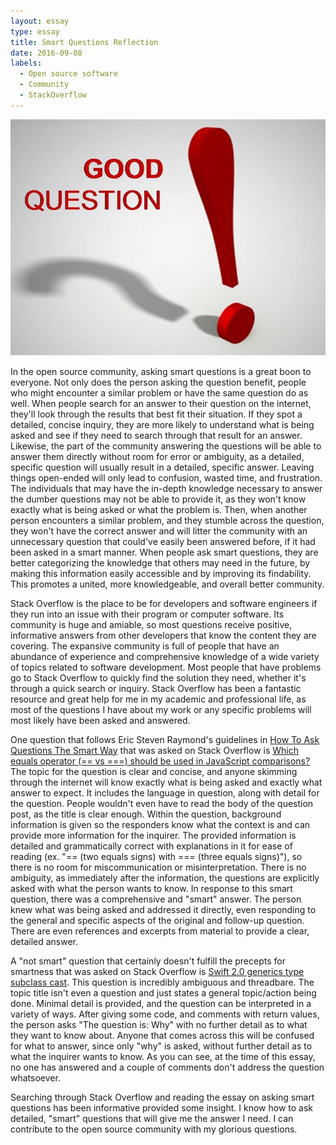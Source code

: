 ```yaml
---
layout: essay
type: essay
title: Smart Questions Reflection 
date: 2016-09-08
labels:
  - Open source software
  - Community
  - StackOverflow
---
```


<img class="ui medium image" src="../images/smartquestion.jpg">

In the open source community, asking smart questions is a great boon to everyone. Not only does the person asking the question benefit, people who might encounter a similar problem or have the same question do as well. When people search for an answer to their question on the internet, they'll look through the results that best fit their situation. If they spot a detailed, concise inquiry, they are more likely to understand what is being asked and see if they need to search through that result for an answer. Likewise, the part of the community answering the questions will be able to answer them directly without room for error or ambiguity, as a detailed, specific question will usually result in a detailed, specific answer. Leaving things open-ended will only lead to confusion, wasted time, and frustration. The individuals that may have the in-depth knowledge necessary to answer the dumber questions may not be able to provide it, as they won't know exactly what is being asked or what the problem is. Then, when another person encounters a similar problem, and they stumble across the question, they won't have the correct answer and will litter the community with an unnecessary question that could've easily been answered before, if it had been asked in a smart manner. When people ask smart questions, they are better categorizing the knowledge that others may need in the future, by making this information easily accessible and by improving its findability. This promotes a united, more knowledgeable, and overall better community.

Stack Overflow is the place to be for developers and software engineers if they run into an issue with their program or computer software. Its community is huge and amiable, so most questions receive positive, informative answers from other developers that know the content they are covering. The expansive community is full of people that have an abundance of experience and comprehensive knowledge of a wide variety of topics related to software development. Most people that have problems go to Stack Overflow to quickly find the solution they need, whether it's through a quick search or inquiry. Stack Overflow has been a fantastic resource and great help for me in my academic and professional life, as most of the questions I have about my work or any specific problems will most likely have been asked and answered. 

One question that follows Eric Steven Raymond's guidelines in [How To Ask Questions The Smart Way](http://www.catb.org/esr/faqs/smart-questions.html) that was asked on Stack Overflow is [Which equals operator (== vs ===) should be used in JavaScript comparisons?](https://stackoverflow.com/questions/359494/which-equals-operator-vs-should-be-used-in-javascript-comparisons) The topic for the question is clear and concise, and anyone skimming through the internet will know exactly what is being asked and exactly what answer to expect. It includes the language in question, along with detail for the question. People wouldn't even have to read the body of the question post, as the title is clear enough. Within the question, background information is given so the responders know what the context is and can provide more information for the inquirer. The provided information is detailed and grammatically correct with explanations in it for ease of reading (ex. "== (two equals signs) with === (three equals signs)"), so there is no room for miscommunication or misinterpretation. There is no ambiguity, as immediately after the information, the questions are explicitly asked with what the person wants to know. In response to this smart question, there was a comprehensive and "smart" answer. The person knew what was being asked and addressed it directly, even responding to the general and specific aspects of the original and follow-up question. There are even references and excerpts from material to provide a clear, detailed answer.

A "not smart" question that certainly doesn't fulfill the precepts for smartness that was asked on Stack Overflow is [Swift 2.0 generics type subclass cast](https://stackoverflow.com/questions/39405237/swift-2-0-generics-type-subclass-cast). This question is incredibly ambiguous and threadbare. The topic title isn't even a question and just states a general topic/action being done. Minimal detail is provided, and the question can be interpreted in a variety of ways. After giving some code, and comments with return values, the person asks "The question is: Why" with no further detail as to what they want to know about. Anyone that comes across this will be confused for what to answer, since only "why" is asked, without further detail as to what the inquirer wants to know. As you can see, at the time of this essay, no one has answered and a couple of comments don't address the question whatsoever.

Searching through Stack Overflow and reading the essay on asking smart questions has been informative provided some insight. I know how to ask detailed, "smart" questions that will give me the answer I need. I can contribute to the open source community with my glorious questions.
